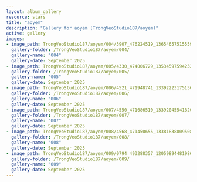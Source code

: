 ```yaml
---
layout: album_gallery
resource: stars
title: "aoyem"
description: "Gallery for aoyem (TrongVeoStudio187/aoyem)"
active: gallery
images:
- image_path: TrongVeoStudio187/aoyem/004/3907_476224519_1365465751555978_2592362983948832511_n.jpg
  gallery-folder: /TrongVeoStudio187/aoyem/004/
  gallery-name: "004"
  gallery-date: September 2025
- image_path: TrongVeoStudio187/aoyem/005/4330_474006729_1353459759423244_365437888872454504_n.jpg
  gallery-folder: /TrongVeoStudio187/aoyem/005/
  gallery-name: "005"
  gallery-date: September 2025
- image_path: TrongVeoStudio187/aoyem/006/4521_471948741_1339222317513655_7477508054917619863_n.jpg
  gallery-folder: /TrongVeoStudio187/aoyem/006/
  gallery-name: "006"
  gallery-date: September 2025
- image_path: TrongVeoStudio187/aoyem/007/4550_471686510_1339204554182098_2336838453775441868_n.jpg
  gallery-folder: /TrongVeoStudio187/aoyem/007/
  gallery-name: "007"
  gallery-date: September 2025
- image_path: TrongVeoStudio187/aoyem/008/4568_471450655_1338183880950832_4299296134779881188_n.jpg
  gallery-folder: /TrongVeoStudio187/aoyem/008/
  gallery-name: "008"
  gallery-date: September 2025
- image_path: TrongVeoStudio187/aoyem/009/0794_493288357_1205989448198660_147805319665971604_n.jpg
  gallery-folder: /TrongVeoStudio187/aoyem/009/
  gallery-name: "009"
  gallery-date: September 2025
---
```

